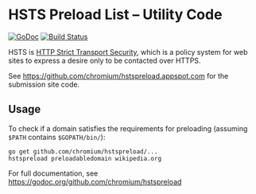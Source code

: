 # HSTS Preload List – Utility Code

[![GoDoc](https://godoc.org/github.com/chromium/hstspreload?status.svg)](https://godoc.org/github.com/chromium/hstspreload)
[![Build Status](https://travis-ci.org/chromium/hstspreload.svg?branch=master)](https://travis-ci.org/chromium/hstspreload)

HSTS is [HTTP Strict Transport Security](https://en.wikipedia.org/wiki/HTTP_Strict_Transport_Security), which is a policy system for web sites to express a desire only to be contacted over HTTPS.

See <https://github.com/chromium/hstspreload.appspot.com> for the submission site code.

## Usage

To check if a domain satisfies the requirements for preloading (assuming `$PATH` contains `$GOPATH/bin/`):

    go get github.com/chromium/hstspreload/...
    hstspreload preloadabledomain wikipedia.org

For full documentation, see <https://godoc.org/github.com/chromium/hstspreload>
